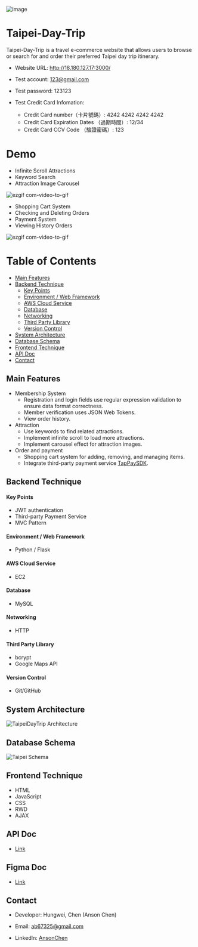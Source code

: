 ![image](https://user-images.githubusercontent.com/110713031/224562536-ee13d036-b8c4-47fa-996e-3644ced418e8.png)

# Taipei-Day-Trip
Taipei-Day-Trip is a travel e-commerce website that allows users to browse or search for and order their preferred Taipei day trip itinerary.

- Website URL: <a>http://18.180.127.17:3000/</a>

- Test account: 123@gmail.com

- Test password: 123123

- Test Credit Card Infomation: 
  - Credit Card number（卡片號碼）: 4242 4242 4242 4242
  - Credit Card Expiration Dates （過期時間）: 12/34
  - Credit Card CCV Code （驗證密碼）: 123

# Demo
- Infinite Scroll Attractions
- Keyword Search
- Attraction Image Carousel

![ezgif com-video-to-gif](https://user-images.githubusercontent.com/110713031/224709898-5eafed1c-1fa4-4271-bdc9-1fabacd2f347.gif)


- Shopping Cart System
- Checking and Deleting Orders
- Payment System
- Viewing History Orders

![ezgif com-video-to-gif](https://user-images.githubusercontent.com/110713031/224707338-3acbf39a-09ad-4d8c-8aae-e98f35bcc076.gif)

# Table of Contents
- [Main Features](#main-features)
- [Backend Technique](#backend-technique)
  - [Key Points](#key-points)
  - [Environment / Web Framework](#environment--web-framework)
  - [AWS Cloud Service](#aws-cloud-service)
  - [Database](#database)
  - [Networking](#networking)
  - [Third Party Library](#third-party-library)
  - [Version Control](#version-control)
- [System Architecture](#system-architecture)
- [Database Schema](#database-schema)
- [Frontend Technique](#frontend-technique)
- [API Doc](#api-doc)
- [Contact](#contact)

## Main Features

- Membership System 
  - Registration and login fields use regular expression validation to ensure data format correctness.
  - Member verification uses JSON Web Tokens.
  - View order history.
- Attraction
  - Use keywords to find related attractions.
  - Implement infinite scroll to load more attractions.
  - Implement carousel effect for attraction images.
- Order and payment
  - Shopping cart system for adding, removing, and managing items.
  - Integrate third-party payment service [TapPaySDK](https://www.tappaysdk.com/en).

## Backend Technique

#### Key Points
- JWT authentication
- Third-party Payment Service
- MVC Pattern

#### Environment / Web Framework
- Python / Flask

#### AWS Cloud Service
- EC2

#### Database
- MySQL

#### Networking
- HTTP

#### Third Party Library
- bcrypt
- Google Maps API

#### Version Control
- Git/GitHub


## System Architecture
![TaipeiDayTrip Architecture](https://user-images.githubusercontent.com/110713031/224692742-9c64eaff-be01-4f86-8733-b23115ae506b.jpeg)



## Database Schema
![Taipei Schema](https://user-images.githubusercontent.com/110713031/224561943-872c65b6-21e1-4cf7-b425-fadf9ad30d49.png)


## Frontend Technique

- HTML
- JavaScript
- CSS
- RWD
- AJAX

## API Doc

- [Link](https://app.swaggerhub.com/apis-docs/AnsonChen11/team-talk/1.0.0#/)

## Figma Doc

- [Link](https://www.figma.com/file/MZkYBH31H5gyLoZoZq116j)
## Contact

- Developer: Hungwei, Chen (Anson Chen)

- Email: ab67325@gmail.com

- LinkedIn: [AnsonChen](https://www.linkedin.com/in/anson-chen-b773b316b/)
